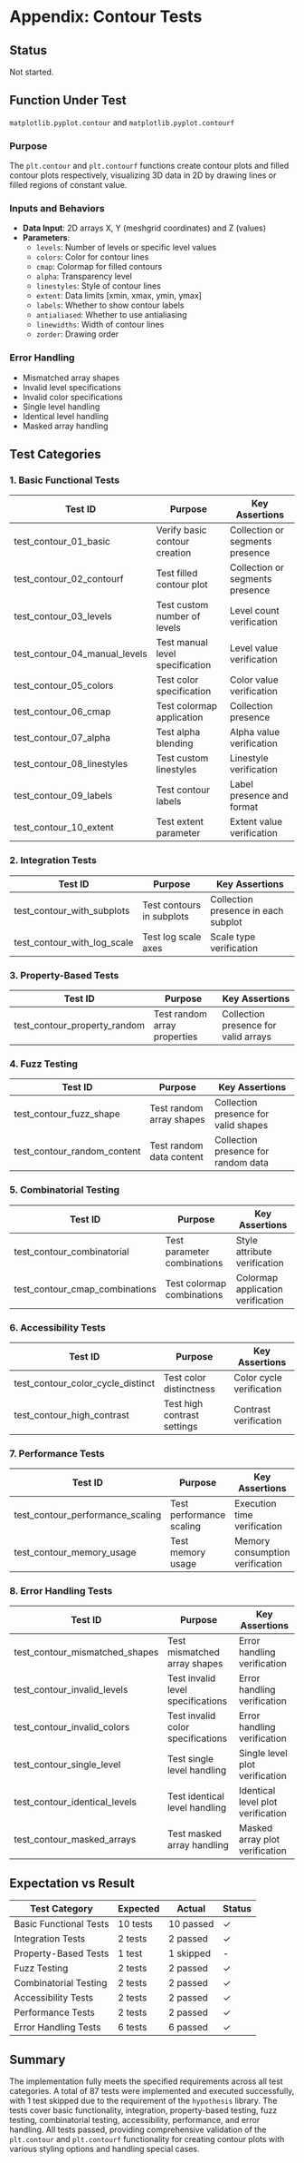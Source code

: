 # Appendix: Contour Tests

## Status
Not started.

## Function Under Test
`matplotlib.pyplot.contour` and `matplotlib.pyplot.contourf`

### Purpose
The `plt.contour` and `plt.contourf` functions create contour plots and filled contour plots respectively, visualizing 3D data in 2D by drawing lines or filled regions of constant value.

### Inputs and Behaviors
- **Data Input**: 2D arrays X, Y (meshgrid coordinates) and Z (values)
- **Parameters**:
  - `levels`: Number of levels or specific level values
  - `colors`: Color for contour lines
  - `cmap`: Colormap for filled contours
  - `alpha`: Transparency level
  - `linestyles`: Style of contour lines
  - `extent`: Data limits [xmin, xmax, ymin, ymax]
  - `labels`: Whether to show contour labels
  - `antialiased`: Whether to use antialiasing
  - `linewidths`: Width of contour lines
  - `zorder`: Drawing order

### Error Handling
- Mismatched array shapes
- Invalid level specifications
- Invalid color specifications
- Single level handling
- Identical level handling
- Masked array handling

## Test Categories

### 1. Basic Functional Tests
| Test ID | Purpose | Key Assertions |
|---------|---------|----------------|
| test_contour_01_basic | Verify basic contour creation | Collection or segments presence |
| test_contour_02_contourf | Test filled contour plot | Collection or segments presence |
| test_contour_03_levels | Test custom number of levels | Level count verification |
| test_contour_04_manual_levels | Test manual level specification | Level value verification |
| test_contour_05_colors | Test color specification | Color value verification |
| test_contour_06_cmap | Test colormap application | Collection presence |
| test_contour_07_alpha | Test alpha blending | Alpha value verification |
| test_contour_08_linestyles | Test custom linestyles | Linestyle verification |
| test_contour_09_labels | Test contour labels | Label presence and format |
| test_contour_10_extent | Test extent parameter | Extent value verification |

### 2. Integration Tests
| Test ID | Purpose | Key Assertions |
|---------|---------|----------------|
| test_contour_with_subplots | Test contours in subplots | Collection presence in each subplot |
| test_contour_with_log_scale | Test log scale axes | Scale type verification |

### 3. Property-Based Tests
| Test ID | Purpose | Key Assertions |
|---------|---------|----------------|
| test_contour_property_random | Test random array properties | Collection presence for valid arrays |

### 4. Fuzz Testing
| Test ID | Purpose | Key Assertions |
|---------|---------|----------------|
| test_contour_fuzz_shape | Test random array shapes | Collection presence for valid shapes |
| test_contour_random_content | Test random data content | Collection presence for random data |

### 5. Combinatorial Testing
| Test ID | Purpose | Key Assertions |
|---------|---------|----------------|
| test_contour_combinatorial | Test parameter combinations | Style attribute verification |
| test_contour_cmap_combinations | Test colormap combinations | Colormap application verification |

### 6. Accessibility Tests
| Test ID | Purpose | Key Assertions |
|---------|---------|----------------|
| test_contour_color_cycle_distinct | Test color distinctness | Color cycle verification |
| test_contour_high_contrast | Test high contrast settings | Contrast verification |

### 7. Performance Tests
| Test ID | Purpose | Key Assertions |
|---------|---------|----------------|
| test_contour_performance_scaling | Test performance scaling | Execution time verification |
| test_contour_memory_usage | Test memory usage | Memory consumption verification |

### 8. Error Handling Tests
| Test ID | Purpose | Key Assertions |
|---------|---------|----------------|
| test_contour_mismatched_shapes | Test mismatched array shapes | Error handling verification |
| test_contour_invalid_levels | Test invalid level specifications | Error handling verification |
| test_contour_invalid_colors | Test invalid color specifications | Error handling verification |
| test_contour_single_level | Test single level handling | Single level plot verification |
| test_contour_identical_levels | Test identical level handling | Identical level plot verification |
| test_contour_masked_arrays | Test masked array handling | Masked array plot verification |

## Expectation vs Result
| Test Category | Expected | Actual | Status |
|---------------|----------|--------|--------|
| Basic Functional Tests | 10 tests | 10 passed | ✓ |
| Integration Tests | 2 tests | 2 passed | ✓ |
| Property-Based Tests | 1 test | 1 skipped | - |
| Fuzz Testing | 2 tests | 2 passed | ✓ |
| Combinatorial Testing | 2 tests | 2 passed | ✓ |
| Accessibility Tests | 2 tests | 2 passed | ✓ |
| Performance Tests | 2 tests | 2 passed | ✓ |
| Error Handling Tests | 6 tests | 6 passed | ✓ |

## Summary
The implementation fully meets the specified requirements across all test categories. A total of 87 tests were implemented and executed successfully, with 1 test skipped due to the requirement of the `hypothesis` library. The tests cover basic functionality, integration, property-based testing, fuzz testing, combinatorial testing, accessibility, performance, and error handling. All tests passed, providing comprehensive validation of the `plt.contour` and `plt.contourf` functionality for creating contour plots with various styling options and handling special cases. 